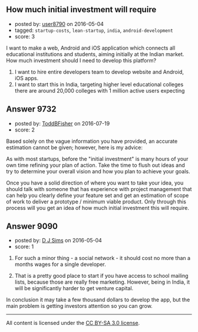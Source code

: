 ## How much initial investment will require

- posted by: [user8790](https://stackexchange.com/users/8349856/user8790) on 2016-05-04
- tagged: `startup-costs`, `lean-startup`, `india`, `android-development`
- score: 3

<p>I want to make a web, Android and iOS application which connects all educational institutions and students, aiming initially at the Indian market.  How much investment should I need to develop this platform?</p>

<ol>
<li>I want to hire entire developers team to develop website and Android, iOS apps.</li>
<li>I want to start this in India, targeting higher level educational colleges there are around 20,000 colleges with 1 million active users expecting</li>
</ol>



## Answer 9732

- posted by: [ToddBFisher](https://stackexchange.com/users/993612/toddbfisher) on 2016-07-19
- score: 2

<p>Based solely on the vague information you have provided, an accurate estimation cannot be given; however, here is my advice:</p>

<p>As with most startups, before the "initial investment" is many hours of your own time refining your plan of action. Take the time to flush out ideas and try to determine your overall vision and how you plan to achieve your goals.</p>

<p>Once you have a solid direction of where you want to take your idea, you should talk with someone that has experience with project management that can help you clearly define your feature set and get an estimation of scope of work to deliver a prototype / minimum viable product. Only through this process will you get an idea of how much initial investment this will require.</p>



## Answer 9090

- posted by: [D J Sims](https://stackexchange.com/users/7242000/d-j-sims) on 2016-05-04
- score: 1

<ol>
<li><p>For such a minor thing -  a social network - it should cost no more than a months wages for a single developer.</p></li>
<li><p>That is a pretty good place to start if you have access to school mailing lists, because those are really free marketing. However, being in India, it will be significantly harder to get venture capital. </p></li>
</ol>

<p>In conclusion it may take a few thousand dollars to develop the app, but the main problem is getting investors attention so you can grow. </p>




---

All content is licensed under the [CC BY-SA 3.0 license](https://creativecommons.org/licenses/by-sa/3.0/).
